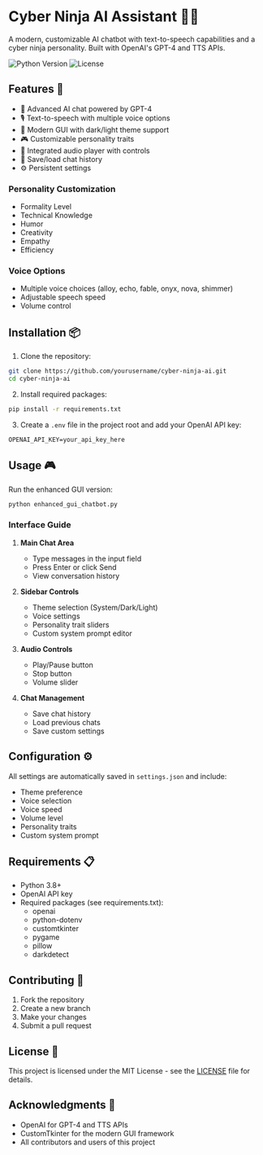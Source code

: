 # Cyber Ninja AI Assistant 🥷🤖

A modern, customizable AI chatbot with text-to-speech capabilities and a cyber ninja personality. Built with OpenAI's GPT-4 and TTS APIs.

![Python Version](https://img.shields.io/badge/python-3.8+-blue.svg)
![License](https://img.shields.io/badge/license-MIT-green.svg)

## Features 🚀

- 💬 Advanced AI chat powered by GPT-4
- 🎙️ Text-to-speech with multiple voice options
- 🎨 Modern GUI with dark/light theme support
- 🎮 Customizable personality traits
- 🎵 Integrated audio player with controls
- 💾 Save/load chat history
- ⚙️ Persistent settings

### Personality Customization
- Formality Level
- Technical Knowledge
- Humor
- Creativity
- Empathy
- Efficiency

### Voice Options
- Multiple voice choices (alloy, echo, fable, onyx, nova, shimmer)
- Adjustable speech speed
- Volume control

## Installation 📦

1. Clone the repository:
```bash
git clone https://github.com/yourusername/cyber-ninja-ai.git
cd cyber-ninja-ai
```

2. Install required packages:
```bash
pip install -r requirements.txt
```

3. Create a `.env` file in the project root and add your OpenAI API key:
```
OPENAI_API_KEY=your_api_key_here
```

## Usage 🎮

Run the enhanced GUI version:
```bash
python enhanced_gui_chatbot.py
```

### Interface Guide

1. **Main Chat Area**
   - Type messages in the input field
   - Press Enter or click Send
   - View conversation history

2. **Sidebar Controls**
   - Theme selection (System/Dark/Light)
   - Voice settings
   - Personality trait sliders
   - Custom system prompt editor

3. **Audio Controls**
   - Play/Pause button
   - Stop button
   - Volume slider

4. **Chat Management**
   - Save chat history
   - Load previous chats
   - Save custom settings

## Configuration ⚙️

All settings are automatically saved in `settings.json` and include:
- Theme preference
- Voice selection
- Voice speed
- Volume level
- Personality traits
- Custom system prompt

## Requirements 📋

- Python 3.8+
- OpenAI API key
- Required packages (see requirements.txt):
  - openai
  - python-dotenv
  - customtkinter
  - pygame
  - pillow
  - darkdetect

## Contributing 🤝

1. Fork the repository
2. Create a new branch
3. Make your changes
4. Submit a pull request

## License 📄

This project is licensed under the MIT License - see the [LICENSE](LICENSE) file for details.

## Acknowledgments 🙏

- OpenAI for GPT-4 and TTS APIs
- CustomTkinter for the modern GUI framework
- All contributors and users of this project 